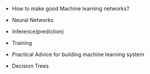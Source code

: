 - How to make good Machine learning networks?

- Neural Networks
- Inference(prediction)
- Training
- Practical Advice for building machine learning system
- Decision Trees
